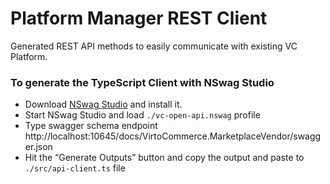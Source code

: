 # Platform Manager REST Client

Generated REST API methods to easily communicate with existing VC Platform.

### To generate the TypeScript Client with NSwag Studio

- Download [NSwag Studio](https://rsuter.com/Projects/NSwagStudio/installer.php) and install it.
- Start NSwag Studio and load `./vc-open-api.nswag` profile
- Type swagger schema endpoint http://localhost:10645/docs/VirtoCommerce.MarketplaceVendor/swagger.json
- Hit the “Generate Outputs” button and copy the output and paste to `./src/api-client.ts` file

